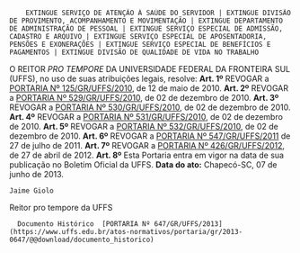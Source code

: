         EXTINGUE SERVIÇO DE ATENÇÃO À SAÚDE DO SERVIDOR | EXTINGUE DIVISÃO DE PROVIMENTO, ACOMPANHAMENTO E MOVIMENTAÇÃO | EXTINGUE DEPARTAMENTO DE ADMINISTRAÇÃO DE PESSOAL | EXTINGUE SERVIÇO ESPECIAL DE ADMISSÃO, CADASTRO E ARQUIVO | EXTINGUE SERVIÇO ESPECIAL DE APOSENTADORIA, PENSÕES E EXONERAÇÕES | EXTINGUE SERVIÇO ESPECIAL DE BENEFÍCIOS E PAGAMENTOS | EXTINGUE DIVISÃO DE QUALIDADE DE VIDA NO TRABALHO  

 O REITOR *PRO TEMPORE*  DA UNIVERSIDADE FEDERAL DA FRONTEIRA SUL (UFFS), no uso de suas atribuições legais, resolve:   **Art. 1º**  REVOGAR a [PORTARIA Nº 125/GR/UFFS/2010](https://www.uffs.edu.br/atos-normativos/portaria/gr/2010-0125), de 12 de maio de 2010.   **Art. 2º**  REVOGAR a [PORTARIA Nº 529/GR/UFFS/2010](https://www.uffs.edu.br/atos-normativos/portaria/gr/2010-0529), de 02 de dezembro de 2010.   **Art. 3º**  REVOGAR a [PORTARIA Nº 530/GR/UFFS/2010](https://www.uffs.edu.br/atos-normativos/portaria/gr/2010-0530), de 02 de dezembro de 2010.   **Art. 4º**  REVOGAR a [PORTARIA Nº 531/GR/UFFS/2010](https://www.uffs.edu.br/atos-normativos/portaria/gr/2010-0531), de 02 de dezembro de 2010.   **Art. 5º**  REVOGAR a [PORTARIA Nº 532/GR/UFFS/2010](https://www.uffs.edu.br/atos-normativos/portaria/gr/2010-0532), de 02 de dezembro de 2010.   **Art. 6º**  REVOGAR a [PORTARIA Nº 547/GR/UFFS/2011](https://www.uffs.edu.br/atos-normativos/portaria/gr/2011-0547) de 27 de julho de 2011.   **Art. 7º**  REVOGAR a [PORTARIA Nº 426/GR/UFFS/2012](https://www.uffs.edu.br/atos-normativos/portaria/gr/2012-0426), de 27 de abril de 2012.   **Art. 8º**  Esta Portaria entra em vigor na data de sua publicação no Boletim Oficial da UFFS.        **Data do ato:** Chapecó-SC, 07 de junho de 2013.   
 

    Jaime Giolo    
 Reitor pro tempore da UFFS 

      Documento Histórico  [PORTARIA Nº 647/GR/UFFS/2013](https://www.uffs.edu.br/atos-normativos/portaria/gr/2013-0647/@@download/documento_historico)     
      